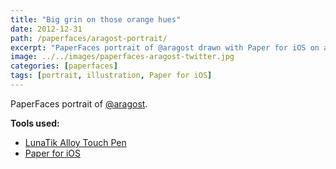 ```yaml
---
title: "Big grin on those orange hues"
date: 2012-12-31
path: /paperfaces/aragost-portrait/
excerpt: "PaperFaces portrait of @aragost drawn with Paper for iOS on an iPad."
image: ../../images/paperfaces-aragost-twitter.jpg
categories: [paperfaces]
tags: [portrait, illustration, Paper for iOS]
---
```


PaperFaces portrait of [@aragost](https://twitter.com/aragost).

**Tools used:**

- [LunaTik Alloy Touch Pen](https://www.amazon.com/gp/product/B00821TR7G/ref=as_li_ss_tl?ie=UTF8&tag=mademist-20&linkCode=as2&camp=1789&creative=390957&creativeASIN=B00821TR7G)
- [Paper for iOS](https://paper.bywetransfer.com/)

